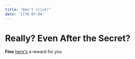 ```yaml
---
title: "Don't click!"
date: '1776-07-04'
---
```

# Really? Even After the Secret?

**Fine** [here's](https://www.youtube.com/watch?v=oHg5SJYRHA0) a reward for you
